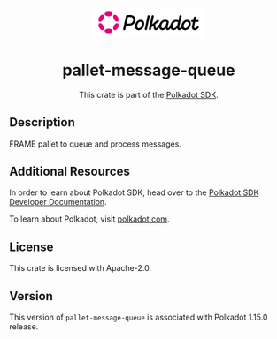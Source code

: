 <div align="center">

<img src="https://raw.githubusercontent.com/paritytech/polkadot-sdk/master/docs/images/Polkadot_Logo_Horizontal_Pink_BlackOnWhite.png" alt="Polkadot logo" width="200">

# pallet-message-queue

This crate is part of the [Polkadot SDK](https://github.com/paritytech/polkadot-sdk/).

</div>

## Description

FRAME pallet to queue and process messages.

## Additional Resources

In order to learn about Polkadot SDK, head over to the [Polkadot SDK Developer Documentation](https://paritytech.github.io/polkadot-sdk/master/polkadot_sdk_docs/index.html).

To learn about Polkadot, visit [polkadot.com](https://polkadot.com/).

## License

This crate is licensed with Apache-2.0.

## Version

This version of `pallet-message-queue` is associated with Polkadot 1.15.0 release.
